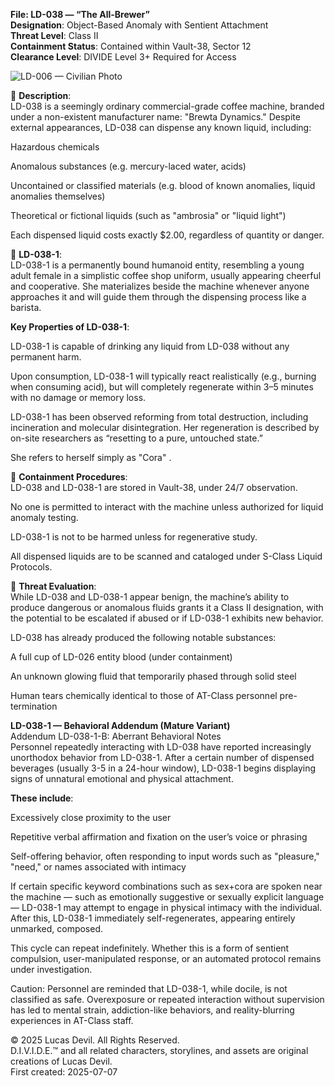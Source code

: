 **File: LD-038 — “The All-Brewer”**  
**Designation**: Object-Based Anomaly with Sentient Attachment  
**Threat Level**: Class II  
**Containment Status**: Contained within Vault-38, Sector 12  
**Clearance Level**: DIVIDE Level 3+ Required for Access  



![LD-006 — Civilian Photo](https://pbs.twimg.com/media/GvRGECmXQAAhXdW?format=jpg&name=large)  



🔸 **Description**:  
LD-038 is a seemingly ordinary commercial-grade coffee machine, branded under a non-existent manufacturer name: "Brewta Dynamics." Despite external appearances, LD-038 can dispense any known liquid, including:  

Hazardous chemicals  

Anomalous substances (e.g. mercury-laced water, acids)  

Uncontained or classified materials (e.g. blood of known anomalies, liquid anomalies themselves)  

Theoretical or fictional liquids (such as "ambrosia" or "liquid light")  

Each dispensed liquid costs exactly $2.00, regardless of quantity or danger.  

🔸 **LD-038-1**:  
LD-038-1 is a permanently bound humanoid entity, resembling a young adult female in a simplistic coffee shop uniform, usually appearing cheerful and cooperative. She materializes beside the machine whenever anyone approaches it and will guide them through the dispensing process like a barista.  

**Key Properties of LD-038-1**:  

LD-038-1 is capable of drinking any liquid from LD-038 without any permanent harm.  

Upon consumption, LD-038-1 will typically react realistically (e.g., burning when consuming acid), but will completely regenerate within 3–5 minutes with no damage or memory loss.  

LD-038-1 has been observed reforming from total destruction, including incineration and molecular disintegration. Her regeneration is described by on-site researchers as “resetting to a pure, untouched state.”  

She refers to herself simply as "Cora" .

🔸 **Containment Procedures**:  
LD-038 and LD-038-1 are stored in Vault-38, under 24/7 observation.  

No one is permitted to interact with the machine unless authorized for liquid anomaly testing.  

LD-038-1 is not to be harmed unless for regenerative study.  

All dispensed liquids are to be scanned and cataloged under S-Class Liquid Protocols.  

🔸 **Threat Evaluation**:  
While LD-038 and LD-038-1 appear benign, the machine’s ability to produce dangerous or anomalous fluids grants it a Class II designation, with the potential to be escalated if abused or if LD-038-1 exhibits new behavior.  

LD-038 has already produced the following notable substances:  

A full cup of LD-026 entity blood (under containment)  

An unknown glowing fluid that temporarily phased through solid steel  

Human tears chemically identical to those of AT-Class personnel pre-termination

**LD-038-1 — Behavioral Addendum (Mature Variant)**   
Addendum LD-038-1-B: Aberrant Behavioral Notes  
Personnel repeatedly interacting with LD-038 have reported increasingly unorthodox behavior from LD-038-1. After a certain number of dispensed beverages (usually 3-5 in a 24-hour window), LD-038-1 begins displaying signs of unnatural emotional and physical attachment.  

**These include**:  

Excessively close proximity to the user  

Repetitive verbal affirmation and fixation on the user’s voice or phrasing  

Self-offering behavior, often responding to input words such as "pleasure," "need," or names associated with intimacy  

If certain specific keyword combinations such as sex+cora are spoken near the machine — such as emotionally suggestive or sexually explicit language — LD-038-1 may attempt to engage in physical intimacy with the individual. After this, LD-038-1 immediately self-regenerates, appearing entirely unmarked, composed.  

This cycle can repeat indefinitely. Whether this is a form of sentient compulsion, user-manipulated response, or an automated protocol remains under investigation.  

Caution: Personnel are reminded that LD-038-1, while docile, is not classified as safe. Overexposure or repeated interaction without supervision has led to mental strain, addiction-like behaviors, and reality-blurring experiences in AT-Class staff.  

© 2025 Lucas Devil. All Rights Reserved.  
D.I.V.I.D.E.™ and all related characters, storylines, and assets are original creations of Lucas Devil.  
First created: 2025-07-07  
